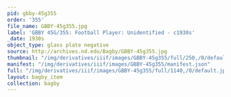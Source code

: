 ```yaml
---
pid: gbby-45g355
order: '355'
file_name: GBBY-45g355.jpg
label: 'GBBY 45G/355: Football Player: Unidentified - c1930s'
_date: 1930s
object_type: glass plate negative
source: http://archives.nd.edu/Bagby/GBBY-45g355.jpg
thumbnail: "/img/derivatives/iiif/images/GBBY-45g355/full/250,/0/default.jpg"
manifest: "/img/derivatives/iiif/images/GBBY-45g355/manifest.json"
full: "/img/derivatives/iiif/images/GBBY-45g355/full/1140,/0/default.jpg"
layout: bagby_item
collection: bagby
---
```

